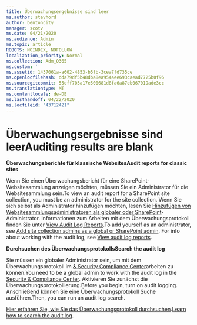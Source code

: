 ```yaml
---
title: Überwachungsergebnisse sind leer
ms.author: stevhord
author: bentoncity
manager: scotv
ms.date: 04/21/2020
ms.audience: Admin
ms.topic: article
ROBOTS: NOINDEX, NOFOLLOW
localization_priority: Normal
ms.collection: Adm_O365
ms.custom: ''
ms.assetid: 1437061a-a602-4853-b5fb-3cea7fd735ce
ms.openlocfilehash: dda79df5b48dba8ea954aee693caead7725b0f96
ms.sourcegitcommit: 55eff703a17e500681d8fa6a87eb067019ade3cc
ms.translationtype: MT
ms.contentlocale: de-DE
ms.lasthandoff: 04/22/2020
ms.locfileid: "43712421"
---
```

# <a name="auditing-results-are-blank"></a><span data-ttu-id="f7751-102">Überwachungsergebnisse sind leer</span><span class="sxs-lookup"><span data-stu-id="f7751-102">Auditing results are blank</span></span>

 <span data-ttu-id="f7751-103">**Überwachungsberichte für klassische Websites**</span><span class="sxs-lookup"><span data-stu-id="f7751-103">**Audit reports for classic sites**</span></span>
  
<span data-ttu-id="f7751-104">Wenn Sie einen Überwachungsbericht für eine SharePoint-Websitesammlung anzeigen möchten, müssen Sie ein Administrator für die Websitesammlung sein.</span><span class="sxs-lookup"><span data-stu-id="f7751-104">To view an audit report for a SharePoint site collection, you must be an administrator for the site collection.</span></span> <span data-ttu-id="f7751-105">Wenn Sie sich selbst als Administrator hinzufügen möchten, lesen Sie [Hinzufügen von Websitesammlungsadministratoren als globaler oder SharePoint](https://go.microsoft.com/fwlink/?linkid=869390)-Administrator. Informationen zum Arbeiten mit dem Überwachungsprotokoll finden Sie unter [View Audit Log Reports](https://go.microsoft.com/fwlink/?linkid=395237).</span><span class="sxs-lookup"><span data-stu-id="f7751-105">To add yourself as an administrator, see [Add site collection admins as a global or SharePoint admin](https://go.microsoft.com/fwlink/?linkid=869390). For info about working with the audit log, see [View audit log reports](https://go.microsoft.com/fwlink/?linkid=395237).</span></span> 
  
 <span data-ttu-id="f7751-106">**Durchsuchen des Überwachungsprotokolls**</span><span class="sxs-lookup"><span data-stu-id="f7751-106">**Search the audit log**</span></span>
  
<span data-ttu-id="f7751-107">Sie müssen ein globaler Administrator sein, um mit dem Überwachungsprotokoll im [ &amp; Security Compliance Center](https://protection.office.com)arbeiten zu können.</span><span class="sxs-lookup"><span data-stu-id="f7751-107">You need to be a global admin to work with the audit log in the [Security &amp; Compliance Center](https://protection.office.com).</span></span> <span data-ttu-id="f7751-108">Aktivieren Sie zunächst die Überwachungsprotokollierung.</span><span class="sxs-lookup"><span data-stu-id="f7751-108">Before you begin, turn on audit logging.</span></span> <span data-ttu-id="f7751-109">Anschließend können Sie eine Überwachungsprotokoll Suche ausführen.</span><span class="sxs-lookup"><span data-stu-id="f7751-109">Then, you can run an audit log search.</span></span> 
  
<span data-ttu-id="f7751-110">[Hier erfahren Sie, wie Sie das Überwachungsprotokoll durchsuchen](https://go.microsoft.com/fwlink/?linkid=708432).</span><span class="sxs-lookup"><span data-stu-id="f7751-110">[Learn how to search the audit log](https://go.microsoft.com/fwlink/?linkid=708432).</span></span>
  

